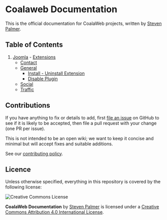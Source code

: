 # Coalaweb Documentation

This is the official documentation for CoalaWeb projects, written by [Steven Palmer](http://coalaweb.com).

## Table of Contents
1.   [Joomla](https://github.com/CoalaWeb/coalaweb-docs/tree/master/docs/joomla)
    - [Extensions](https://github.com/CoalaWeb/coalaweb-docs/tree/master/docs/joomla/extensions)
        - [Contact](https://github.com/CoalaWeb/coalaweb-docs/tree/master/docs/joomla/extensions/contact)
        - [General](https://github.com/CoalaWeb/coalaweb-docs/tree/master/docs/joomla/extensions/general)
            - [Install - Uninstall Extension](https://github.com/CoalaWeb/coalaweb-docs/blob/master/docs/joomla/extensions/general/install-uninstall.md)
            - [Disable Plugin](https://github.com/CoalaWeb/coalaweb-docs/blob/master/docs/joomla/extensions/general/disable-plugin.md)
        - [Social](https://github.com/CoalaWeb/coalaweb-docs/tree/master/docs/joomla/extensions/social)
        - [Traffic](https://github.com/CoalaWeb/coalaweb-docs/tree/master/docs/joomla/extensions/traffic)

## Contributions

If you have anything to fix or details to add, first [file an issue](http://github.com/coalaweb/coalaweb-docs/issues) on GitHub to see if it is likely to be accepted, then file a pull request with your change (one PR per issue).

This is not intended to be an open wiki; we want to keep it concise and minimal but will accept fixes and suitable additions.

See our [contributing policy](CONTRIBUTING.md).

## Licence

Unless otherwise specified, everything in this repository is covered by the following license:

![Creative Commons License](http://i.creativecommons.org/l/by-sa/4.0/88x31.png)

**CoalaWeb Documentation** by [Steven Palmer](http://coalaweb.com) is licensed under a [Creative Commons Attribution 4.0 International License](http://creativecommons.org/licenses/by-sa/4.0/).
